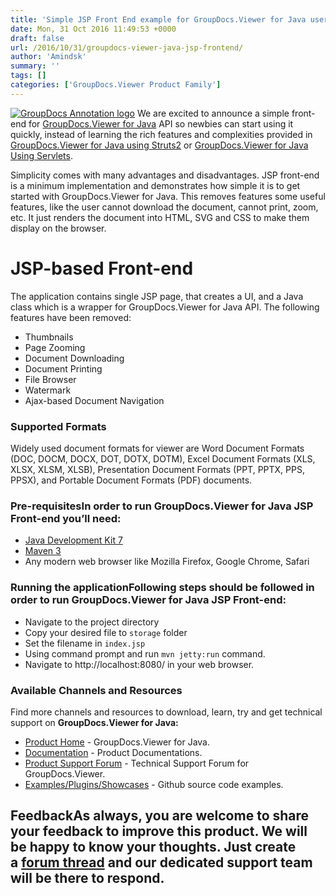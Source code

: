 ```yaml
---
title: 'Simple JSP Front End example for GroupDocs.Viewer for Java users'
date: Mon, 31 Oct 2016 11:49:53 +0000
draft: false
url: /2016/10/31/groupdocs-viewer-java-jsp-frontend/
author: 'Amindsk'
summary: ''
tags: []
categories: ['GroupDocs.Viewer Product Family']
---
```


[![GroupDocs Annotation logo](https://blog.groupdocs.com/wp-content/uploads/sites/4/2014/05/GD_VWR_JavaIcon_114.png)](https://blog.groupdocs.com/wp-content/uploads/sites/4/2014/05/GD_VWR_JavaIcon_114.png) We are excited to announce a simple front-end for [GroupDocs.Viewer for Java](http://www.groupdocs.com/java/document-viewer-library) API so newbies can start using it quickly, instead of learning the rich features and complexities provided in [GroupDocs.Viewer for Java using Struts2](https://github.com/groupdocs-viewer/) or [GroupDocs.Viewer for Java Using Servlets](https://github.com/groupdocs-viewer/).

Simplicity comes with many advantages and disadvantages. JSP front-end is a minimum implementation and demonstrates how simple it is to get started with GroupDocs.Viewer for Java. This removes features some useful features, like the user cannot download the document, cannot print, zoom, etc. It just renders the document into HTML, SVG and CSS to make them display on the browser.

# JSP-based Front-end

The application contains single JSP page, that creates a UI, and a Java class which is a wrapper for GroupDocs.Viewer for Java API. The following features have been removed:

*   Thumbnails
*   Page Zooming
*   Document Downloading
*   Document Printing
*   File Browser
*   Watermark
*   Ajax-based Document Navigation

### Supported Formats

Widely used document formats for viewer are Word Document Formats (DOC, DOCM, DOCX, DOT, DOTX, DOTM), Excel Document Formats (XLS, XLSX, XLSM, XLSB), Presentation Document Formats (PPT, PPTX, PPS, PPSX), and Portable Document Formats (PDF) documents.

### Pre-requisitesIn order to run GroupDocs.Viewer for Java JSP Front-end you’ll need:

*   [Java Development Kit 7](http://www.oracle.com/technetwork/java/javase/downloads/index.html)
*   [Maven 3](https://maven.apache.org/download.cgi)
*   Any modern web browser like Mozilla Firefox, Google Chrome, Safari

### Running the applicationFollowing steps should be followed in order to run GroupDocs.Viewer for Java JSP Front-end:

*   Navigate to the project directory
*   Copy your desired file to `storage` folder
*   Set the filename in `index.jsp`
*   Using command prompt and run `mvn jetty:run` command.
*   Navigate to http://localhost:8080/ in your web browser.

### Available Channels and Resources

Find more channels and resources to download, learn, try and get technical support on **GroupDocs.Viewer for Java:**

*   [Product Home](http://www.groupdocs.com/java/document-viewer-library) - GroupDocs.Viewer for Java.
*   [Documentation](http://www.groupdocs.com/docs/display/viewerjava/Home) - Product Documentations.
*   [Product Support Forum](http://groupdocs.com/Community/forums/groupdocs.viewer-product-family/4/showforum.aspx) - Technical Support Forum for GroupDocs.Viewer.
*   [Examples/Plugins/Showcases](https://github.com/groupdocs-viewer/GroupDocs.Viewer-for-Java) - Github source code examples.

## FeedbackAs always, you are welcome to share your feedback to improve this product. We will be happy to know your thoughts. Just create a [forum thread](http://groupdocs.com/Community/forums/groupdocs.viewer-product-family/4/showforum.aspx) and our dedicated support team will be there to respond.




